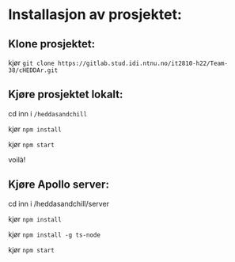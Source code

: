 # Installasjon av prosjektet:

## Klone prosjektet:
kjør `git clone https://gitlab.stud.idi.ntnu.no/it2810-h22/Team-38/cHEDDAr.git`


## Kjøre prosjektet lokalt:
cd inn i `/heddasandchill`

kjør `npm install`

kjør `npm start`

voilà!

## Kjøre Apollo server:
cd inn i /heddasandchill/server

kjør `npm install`

kjør `npm install -g ts-node`

kjør `npm start`
